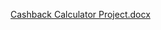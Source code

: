 
[Cashback Calculator Project.docx](https://github.com/Yakshita1802/Cashback-Calculator-Mobile-App/files/13968305/Cashback.Calculator.Project.docx)
